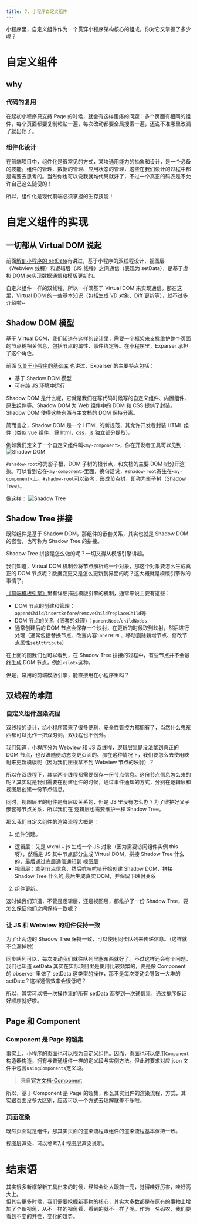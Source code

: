 ```yaml
---
title: 7. 小程序自定义组件
---
```


小程序里，自定义组件作为一个贯穿小程序架构核心的组成，你对它又掌握了多少呢？

<!--more-->

# 自定义组件

## why

### 代码的复用

在起初小程序只支持 Page 的时候，就会有这样蛋疼的问题：多个页面有相同的组件，每个页面都要复制粘贴一遍，每次改动都要全局搜索一遍，还说不准哪里改漏了就出翔了。

### 组件化设计

在前端项目中，组件化是很常见的方式，某块通用能力的抽象和设计，是一个必备的技能。组件的管理、数据的管理、应用状态的管理，这些在我们设计的过程中都是需要去思考的。当然你也可以说我就堆代码就好了，不过一个真正的码农是不允许自己这么随便的！

所以，组件化是现代前端必须掌握的生存技能！

# 自定义组件的实现

## 一切都从 Virtual DOM 说起

前面[解剖小程序的 setData](./3-wxapp-set-data.md)有讲过，基于小程序的双线程设计，视图层（Webview 线程）和逻辑层（JS 线程）之间通信（表现为 setData），是基于虚拟 DOM 来实现数据通信和模版更新的。

自定义组件一样的双线程，所以一样滴基于 Virtual DOM 来实现通信。那在这里，Virtual DOM 的一些基本知识（包括生成 VD 对象、Diff 更新等），就不过多介绍啦~

## Shadow DOM 模型

基于 Virtual DOM，我们知道在这样的设计里，需要一个框架来支撑维护整个页面的节点树相关信息，包括节点的属性、事件绑定等。在小程序里，Exparser 承担了这个角色。

前面 [5.关于小程序的基础库](./5-wxapp-basic-lib) 也讲过，Exparser 的主要特点包括：

- 基于 Shadow DOM 模型
- 可在纯 JS 环境中运行

Shadow DOM 是什么呢，它就是我们在写代码时候写的自定义组件、内置组件、原生组件等。Shadow DOM 为 Web 组件中的 DOM 和 CSS 提供了封装。Shadow DOM 使得这些东西与主文档的 DOM 保持分离。

简而言之，Shadow DOM 是一个 HTML 的新规范，其允许开发者封装 HTML 组件（类似 vue 组件，将 html，css，js 独立部分提取）。

例如我们定义了一个自定义组件叫`<my-component>`，你在开发者工具可以见到：
![Shadow DOM](https://github-imglib-1255459943.cos.ap-chengdu.myqcloud.com/wxapp-component-1.jpg)

`#shadow-root`称为影子根，DOM 子树的根节点，和文档的主要 DOM 树分开渲染。可以看到它在`<my-component>`里面，换句话说，`#shadow-root`寄生在`<my-component>`上。`#shadow-root`可以嵌套，形成节点树，即称为影子树（Shadow Tree）。

像这样：
![Shadow Tree](https://github-imglib-1255459943.cos.ap-chengdu.myqcloud.com/wxapp-component-2.jpg)

## Shadow Tree 拼接

既然组件是基于 Shadow DOM，那组件的嵌套关系，其实也就是 Shadow DOM 的嵌套，也可称为 Shadow Tree 的拼接。

Shadow Tree 拼接是怎么做的呢？一切又得从模版引擎讲起。

我们知道，Virtual DOM 机制会将节点解析成一个对象，那这个对象要怎么生成真正的 DOM 节点呢？数据变更又是怎么更新到界面的呢？这大概就是模版引擎做的事情了。

[《前端模板引擎》](../../front-end-basic/understanding/template-engine.md)里有详细描述模版引擎的机制，通常来说主要有这些：

- DOM 节点的创建和管理：`appendChild`/`insertBefore`/`removeChild`/`replaceChild`等
- DOM 节点的关系（嵌套的处理）：`parentNode`/`childNodes`
- 通常创建后的 DOM 节点会保存一个映射，在更新的时候取到映射，然后进行处理（通常包括替换节点、改变内容`innerHTML`、移动删除新增节点、修改节点属性`setAttribute`）

在上面的图我们也可以看到，在 Shadow Tree 拼接的过程中，有些节点并不会最终生成 DOM 节点，例如`<slot>`这种。

但是，常用的前端模版引擎，能直接用在小程序里吗？

## 双线程的难题

### 自定义组件渲染流程

双线程的设计，给小程序带来了很多便利，安全性管控力都拥有了，当然什么鬼东西都可以比作一把双刃剑，双线程也不例外。

我们知道，小程序分为 Webview 和 JS 双线程，逻辑层里是没法拿到真正的 DOM 节点，也没法随便动态变更页面的。那在这种情况下，我们要怎么去使用映射来更新模版呢（因为我们压根拿不到 Webview 节点的映射）？

所以在双线程下，其实两个线程都需要保存一份节点信息。这份节点信息怎么来的呢？其实就是我们需要在创建组件的时候，通过事件通知的方式，分别在逻辑层和视图层创建一份节点信息。

同时，视图层里的组件是有层级关系的，但是 JS 里没有怎么办？为了维护好父子嵌套等节点关系，所以我们在 逻辑层也需要维护一棵 Shadow Tree。

那么我们自定义组件的渲染流程大概是：

1. 组件创建。

- 逻辑层：先是 wxml + js 生成一个 JS 对象（因为需要访问组件实例 this 呀），然后是 JS 其中节点部分生成 Virtual DOM，拼接 Shadow Tree 什么的，最后通过底层通信通知到 视图层
- 视图层：拿到节点信息，然后吭哧吭哧开始创建 Shadow DOM，拼接 Shadow Tree 什么的,最后生成真实 DOM，并保留下映射关系

2. 组件更新。

这时候我们知道，不管是逻辑层，还是视图层，都维护了一份 Shadow Tree，要怎么保证他们之间保持一致呢？

### 让 JS 和 Webview 的组件保持一致

为了让两边的 Shadow Tree 保持一致，可以使用同步队列来传递信息。（这样就不会漏掉啦）

同步队列可以，每次变动我们就往队列里塞东西就好了。不过这样还会有个问题，我们也知道 setData 其实在实际项目里是使用比较频繁的，要是像 Component 的 observer 里做了 setData 这类型的操作，那不是每次变动会导致一大堆的 setDate？这样通信效率会很低吧？

所以，其实可以把一次操作里的所有 setData 都整到一次通信里，通过排序保证好顺序就好啦。

## Page 和 Component

### Component 是 Page 的超集

事实上，小程序的页面也可以视为自定义组件。因而，页面也可以使用`Component`构造器构造，拥有与普通组件一样的定义段与实例方法。但此时要求对应 json 文件中包含`usingComponents`定义段。

> 来自[官方文档-Component](https://developers.weixin.qq.com/miniprogram/dev/framework/custom-component/component.html)

所以，基于 Component 是 Page 的超集，那么其实组件的渲染流程、方式，其实跟页面没多大区别，应该可以一个方式去理解就差不多啦。

### 页面渲染

既然页面就是组件，那其实页面的渲染流程跟组件的渲染流程基本保持一致。

视图层渲染，可以参考[7.4 视图层渲染](https://developers.weixin.qq.com/ebook?action=get_post_info&token=935589521&volumn=1&lang=zh_CN&book=miniprogram&docid=00024a319d00b87b008612f5f5640a)说明。

# 结束语

其实很多新框架新工具出来的时候，经常会让人眼前一亮，觉得哇好厉害，哇好高大上。  
但其实更多时候，我们需要挖掘新事物的核心，其实大多数都是在原有的事物上增加了个新视角，从不一样的视角看，看到的就不一样了呢。作为一名码农，我们要看到不变的共性，变化的趋势。

